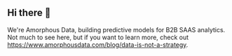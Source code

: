 ## Hi there 👋

We're Amorphous Data, building predictive models for B2B SAAS analytics. Not much to see here, but if you want to learn more, check out https://www.amorphousdata.com/blog/data-is-not-a-strategy.
